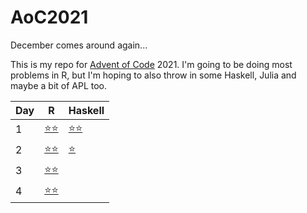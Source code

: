 
# AoC2021

December comes around again...

This is my repo for [Advent of Code](https://adventofcode.com/) 2021.
I'm going to be doing most problems in R, but I'm hoping to also throw in some Haskell, Julia and maybe a bit of APL too.


| Day | R                 | Haskell                 |
|-----|-------------------|-------------------------|
|   1 | [⭐⭐](./R/day_1.R) | [⭐⭐](./haskell/day1.hs) |
|   2 | [⭐⭐](./R/day_2.R) |  [⭐](./haskell/day2.hs) |
|   3 | [⭐⭐](./R/day_3.R) |                         |
|   4 | [⭐⭐](./R/day_4.R) |                         |
